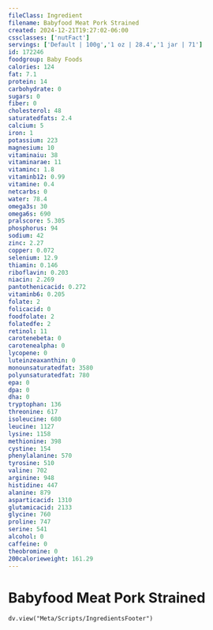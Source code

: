 ```yaml
---
fileClass: Ingredient
filename: Babyfood Meat Pork Strained
created: 2024-12-21T19:27:02-06:00
cssclasses: ['nutFact']
servings: ['Default | 100g','1 oz | 28.4','1 jar | 71']
id: 172246
foodgroup: Baby Foods
calories: 124
fat: 7.1
protein: 14
carbohydrate: 0
sugars: 0
fiber: 0
cholesterol: 48
saturatedfats: 2.4
calcium: 5
iron: 1
potassium: 223
magnesium: 10
vitaminaiu: 38
vitaminarae: 11
vitaminc: 1.8
vitaminb12: 0.99
vitamine: 0.4
netcarbs: 0
water: 78.4
omega3s: 30
omega6s: 690
pralscore: 5.305
phosphorus: 94
sodium: 42
zinc: 2.27
copper: 0.072
selenium: 12.9
thiamin: 0.146
riboflavin: 0.203
niacin: 2.269
pantothenicacid: 0.272
vitaminb6: 0.205
folate: 2
folicacid: 0
foodfolate: 2
folatedfe: 2
retinol: 11
carotenebeta: 0
carotenealpha: 0
lycopene: 0
luteinzeaxanthin: 0
monounsaturatedfat: 3580
polyunsaturatedfat: 780
epa: 0
dpa: 0
dha: 0
tryptophan: 136
threonine: 617
isoleucine: 680
leucine: 1127
lysine: 1158
methionine: 398
cystine: 154
phenylalanine: 570
tyrosine: 510
valine: 702
arginine: 948
histidine: 447
alanine: 879
asparticacid: 1310
glutamicacid: 2133
glycine: 760
proline: 747
serine: 541
alcohol: 0
caffeine: 0
theobromine: 0
200calorieweight: 161.29
---
```


# Babyfood Meat Pork Strained

```dataviewjs
dv.view("Meta/Scripts/IngredientsFooter")
```